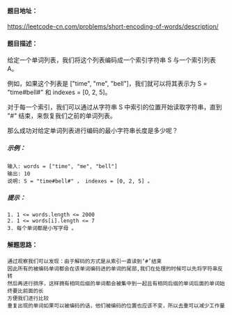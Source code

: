 #### 题目地址：
https://leetcode-cn.com/problems/short-encoding-of-words/description/

#### 题目描述：
给定一个单词列表，我们将这个列表编码成一个索引字符串 S 与一个索引列表 A。

例如，如果这个列表是 ["time", "me", "bell"]，我们就可以将其表示为 S = "time#bell#" 和 indexes = [0, 2, 5]。

对于每一个索引，我们可以通过从字符串 S 中索引的位置开始读取字符串，直到 "#" 结束，来恢复我们之前的单词列表。

那么成功对给定单词列表进行编码的最小字符串长度是多少呢？

##### 示例：


    输入: words = ["time", "me", "bell"]
    输出: 10
    说明: S = "time#bell#" ， indexes = [0, 2, 5] 。

##### 提示：

    1. 1 <= words.length <= 2000
    2. 1 <= words[i].length <= 7
    3. 每个单词都是小写字母 。

#### 解题思路：
    
    通过观察我们可以发现：由于解码的方式是从索引一直读到‘#’结束
    因此所有的被编码单词都会在该单词编码进的单词的尾部,我们在处理的时候可以先将字符串反转
    然后再进行排序，这样拥有相同后缀的单词都会被集中到一起且有相同后缀的单词后面的单词始终要比前面的长
    方便我们进行比较
    重复出现的单词如果可以被编码的话，他们被编码的位置也应该不变，所以去重可以减少工作量
    
    




